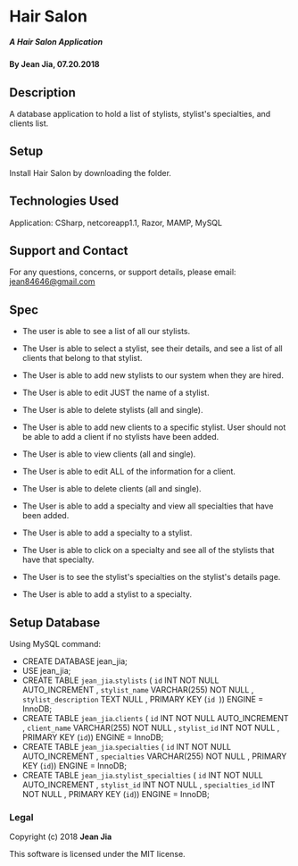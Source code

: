 # Hair Salon
##### A Hair Salon Application

#### By Jean Jia, 07.20.2018

## Description

A database application to hold a list of stylists, stylist's specialties, and clients list.

## Setup

Install Hair Salon by downloading the folder.

## Technologies Used

Application: CSharp, netcoreapp1.1, Razor, MAMP, MySQL

## Support and Contact

For any questions, concerns, or support details, please email:
jean84646@gmail.com

## Spec

* The user is able to see a list of all our stylists.
* The User is able to select a stylist, see their details, and see a list of all clients that belong to that stylist.
* The User is able to add new stylists to our system when they are hired.
* The User is able to edit JUST the name of a stylist.
* The User is able to delete stylists (all and single).

* The User is able to add new clients to a specific stylist. User should not be able to add a client if no stylists have been added.
* The User is able to view clients (all and single).
* The User is able to edit ALL of the information for a client.
* The User is able to delete clients (all and single).

* The User is able to add a specialty and view all specialties that have been added.
* The User is able to add a specialty to a stylist.
* The User is able to click on a specialty and see all of the stylists that have that specialty.
* The User is to see the stylist's specialties on the stylist's details page.
* The User is able to add a stylist to a specialty.

## Setup Database
Using MySQL command:
* CREATE DATABASE jean_jia;
* USE jean_jia;
* CREATE TABLE `jean_jia`.`stylists` ( `id` INT NOT NULL AUTO_INCREMENT , `stylist_name` VARCHAR(255) NOT NULL , `stylist_description` TEXT NULL , PRIMARY KEY (`id `)) ENGINE = InnoDB;
* CREATE TABLE `jean_jia`.`clients` ( `id` INT NOT NULL AUTO_INCREMENT , `client_name` VARCHAR(255) NOT NULL , `stylist_id` INT NOT NULL , PRIMARY KEY (`id`)) ENGINE = InnoDB;
* CREATE TABLE `jean_jia`.`specialties` ( `id` INT NOT NULL AUTO_INCREMENT , `specialties` VARCHAR(255) NOT NULL , PRIMARY KEY (`id`)) ENGINE = InnoDB;
* CREATE TABLE `jean_jia`.`stylist_specialties` ( `id` INT NOT NULL AUTO_INCREMENT , `stylist_id` INT NOT NULL , `specialties_id` INT NOT NULL , PRIMARY KEY (`id`)) ENGINE = InnoDB;

### Legal

Copyright (c) 2018 **Jean Jia**

This software is licensed under the MIT license.

